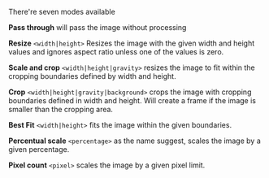 There're seven modes available

**Pass through**  will pass the image without processing

**Resize** `<width|height>` Resizes the image with the given width and height values and ignores aspect ratio unless one of the values is zero.

**Scale and crop** `<width|height|gravity>` resizes the image to fit within the cropping boundaries defined by width and height.

**Crop** `<width|height|gravity|background>` crops the image with cropping boundaries defined in width and height. Will create a frame if the image is smaller than the cropping area.

**Best Fit** `<width|height>` fits the image within the given boundaries.

**Percentual scale** `<percentage>` as the name suggest, scales the image by a given percentage.

**Pixel count** `<pixel>` scales the image by a given pixel limit.
